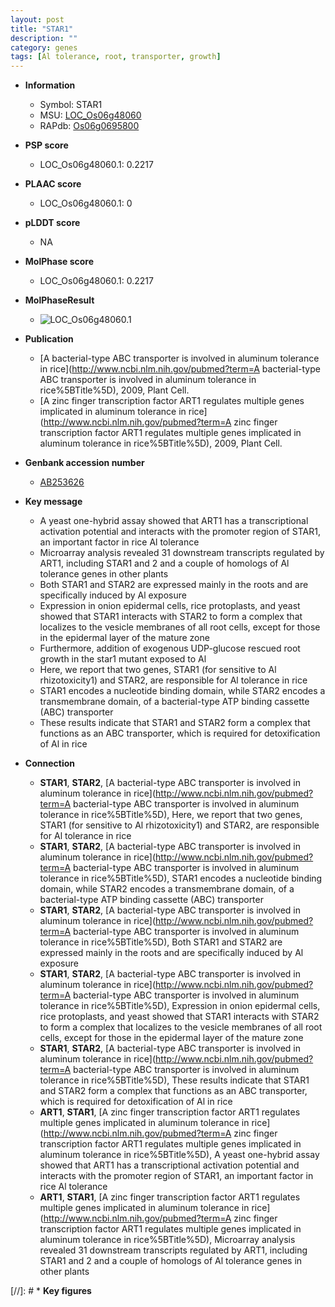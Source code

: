 ```yaml
---
layout: post
title: "STAR1"
description: ""
category: genes
tags: [Al tolerance, root, transporter, growth]
---
```


* **Information**  
    + Symbol: STAR1  
    + MSU: [LOC_Os06g48060](http://rice.plantbiology.msu.edu/cgi-bin/ORF_infopage.cgi?orf=LOC_Os06g48060)  
    + RAPdb: [Os06g0695800](http://rapdb.dna.affrc.go.jp/viewer/gbrowse_details/irgsp1?name=Os06g0695800)  

* **PSP score**  
    + LOC_Os06g48060.1: 0.2217 

* **PLAAC score**  
    + LOC_Os06g48060.1: 0 

* **pLDDT score**
    + NA


* **MolPhase score**
    + LOC_Os06g48060.1: 0.2217

* **MolPhaseResult**
    + ![LOC_Os06g48060.1](https://ricepsp.github.io/pictures/LOC_Os06g/LOC_Os06g48060.1.png)

* **Publication**  
    + [A bacterial-type ABC transporter is involved in aluminum tolerance in rice](http://www.ncbi.nlm.nih.gov/pubmed?term=A bacterial-type ABC transporter is involved in aluminum tolerance in rice%5BTitle%5D), 2009, Plant Cell.
    + [A zinc finger transcription factor ART1 regulates multiple genes implicated in aluminum tolerance in rice](http://www.ncbi.nlm.nih.gov/pubmed?term=A zinc finger transcription factor ART1 regulates multiple genes implicated in aluminum tolerance in rice%5BTitle%5D), 2009, Plant Cell.

* **Genbank accession number**  
    + [AB253626](http://www.ncbi.nlm.nih.gov/nuccore/AB253626)

* **Key message**  
    + A yeast one-hybrid assay showed that ART1 has a transcriptional activation potential and interacts with the promoter region of STAR1, an important factor in rice Al tolerance
    + Microarray analysis revealed 31 downstream transcripts regulated by ART1, including STAR1 and 2 and a couple of homologs of Al tolerance genes in other plants
    + Both STAR1 and STAR2 are expressed mainly in the roots and are specifically induced by Al exposure
    + Expression in onion epidermal cells, rice protoplasts, and yeast showed that STAR1 interacts with STAR2 to form a complex that localizes to the vesicle membranes of all root cells, except for those in the epidermal layer of the mature zone
    + Furthermore, addition of exogenous UDP-glucose rescued root growth in the star1 mutant exposed to Al
    + Here, we report that two genes, STAR1 (for sensitive to Al rhizotoxicity1) and STAR2, are responsible for Al tolerance in rice
    + STAR1 encodes a nucleotide binding domain, while STAR2 encodes a transmembrane domain, of a bacterial-type ATP binding cassette (ABC) transporter
    + These results indicate that STAR1 and STAR2 form a complex that functions as an ABC transporter, which is required for detoxification of Al in rice

* **Connection**  
    + __STAR1__, __STAR2__, [A bacterial-type ABC transporter is involved in aluminum tolerance in rice](http://www.ncbi.nlm.nih.gov/pubmed?term=A bacterial-type ABC transporter is involved in aluminum tolerance in rice%5BTitle%5D), Here, we report that two genes, STAR1 (for sensitive to Al rhizotoxicity1) and STAR2, are responsible for Al tolerance in rice
    + __STAR1__, __STAR2__, [A bacterial-type ABC transporter is involved in aluminum tolerance in rice](http://www.ncbi.nlm.nih.gov/pubmed?term=A bacterial-type ABC transporter is involved in aluminum tolerance in rice%5BTitle%5D), STAR1 encodes a nucleotide binding domain, while STAR2 encodes a transmembrane domain, of a bacterial-type ATP binding cassette (ABC) transporter
    + __STAR1__, __STAR2__, [A bacterial-type ABC transporter is involved in aluminum tolerance in rice](http://www.ncbi.nlm.nih.gov/pubmed?term=A bacterial-type ABC transporter is involved in aluminum tolerance in rice%5BTitle%5D), Both STAR1 and STAR2 are expressed mainly in the roots and are specifically induced by Al exposure
    + __STAR1__, __STAR2__, [A bacterial-type ABC transporter is involved in aluminum tolerance in rice](http://www.ncbi.nlm.nih.gov/pubmed?term=A bacterial-type ABC transporter is involved in aluminum tolerance in rice%5BTitle%5D), Expression in onion epidermal cells, rice protoplasts, and yeast showed that STAR1 interacts with STAR2 to form a complex that localizes to the vesicle membranes of all root cells, except for those in the epidermal layer of the mature zone
    + __STAR1__, __STAR2__, [A bacterial-type ABC transporter is involved in aluminum tolerance in rice](http://www.ncbi.nlm.nih.gov/pubmed?term=A bacterial-type ABC transporter is involved in aluminum tolerance in rice%5BTitle%5D), These results indicate that STAR1 and STAR2 form a complex that functions as an ABC transporter, which is required for detoxification of Al in rice
    + __ART1__, __STAR1__, [A zinc finger transcription factor ART1 regulates multiple genes implicated in aluminum tolerance in rice](http://www.ncbi.nlm.nih.gov/pubmed?term=A zinc finger transcription factor ART1 regulates multiple genes implicated in aluminum tolerance in rice%5BTitle%5D), A yeast one-hybrid assay showed that ART1 has a transcriptional activation potential and interacts with the promoter region of STAR1, an important factor in rice Al tolerance
    + __ART1__, __STAR1__, [A zinc finger transcription factor ART1 regulates multiple genes implicated in aluminum tolerance in rice](http://www.ncbi.nlm.nih.gov/pubmed?term=A zinc finger transcription factor ART1 regulates multiple genes implicated in aluminum tolerance in rice%5BTitle%5D), Microarray analysis revealed 31 downstream transcripts regulated by ART1, including STAR1 and 2 and a couple of homologs of Al tolerance genes in other plants

[//]: # * **Key figures**  


